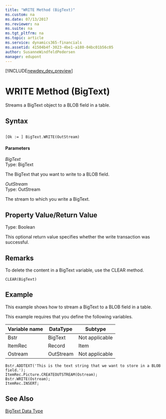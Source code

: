 ```yaml
---
title: "WRITE Method (BigText)"
ms.custom: na
ms.date: 07/13/2017
ms.reviewer: na
ms.suite: na
ms.tgt_pltfrm: na
ms.topic: article
ms.service: dynamics365-financials
ms.assetid: 41504b4f-3023-4be1-a180-04bc01b56c05
author: SusanneWindfeldPedersen
manager: edupont
---
```


[!INCLUDE[newdev_dev_preview](../includes/newdev_dev_preview.md)]

# WRITE Method (BigText)
Streams a BigText object to a BLOB field in a table.  
  
## Syntax  
  
```  
  
[Ok := ] BigText.WRITE(OutStream)  
```  
  
#### Parameters  
 *BigText*  
 Type: BigText  
  
 The BigText that you want to write to a BLOB field.  
  
 *OutStream*  
 Type: OutStream  
  
 The stream to which you write a BigText.  
  
## Property Value/Return Value  
 Type: Boolean  
  
 This optional return value specifies whether the write transaction was successful.  
  
## Remarks  
 To delete the content in a BigText variable, use the CLEAR method.  
  
```  
CLEAR(BigText)  
```  
  
## Example  
 This example shows how to stream a BigText to a BLOB field in a table.  
  
 This example requires that you define the following variables.  
  
|Variable name|DataType|Subtype|  
|-------------------|--------------|-------------|  
|Bstr|BigText|Not applicable|  
|ItemRec|Record|Item|  
|Ostream|OutStream|Not applicable|  
  
```  
Bstr.ADDTEXT('This is the text string that we want to store in a BLOB field.');  
ItemRec.Picture.CREATEOUTSTREAM(Ostream);  
Bstr.WRITE(Ostream);  
ItemRec.INSERT;  
```  
  
## See Also  
 [BigText Data Type](../datatypes/devenv-BigText-Data-Type.md)